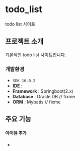 # todo_list
todo list 사이트


## 프로젝트 소개
기본적인 todo list 사이트입니다.


### 개발환경
- `SDK 16.0.2`
- **IDE** : 
- **Framework** : Springboot(2.x)
- **Database** : Oracle DB // fixme
- **ORM** : Mybatis // fixme

## 주요 기능
#### 아이템 추가
- 